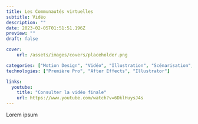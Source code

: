 ```yaml
---
title: Les Communautés virtuelles
subtitle: Vidéo
description: ""
date: 2023-02-05T01:51:51.196Z
preview: ""
draft: false

cover:
    url: /assets/images/covers/placeholder.png

categories: ["Motion Design", "Vidéo", "Illustration", "Scénarisation", "MMI"]
technologies: ["Première Pro", "After Effects", "Illustrator"]

links:
  youtube:
    title: "Consulter la vidéo finale"
    url: https://www.youtube.com/watch?v=6DklHuysJ4s
---
```


Lorem ipsum